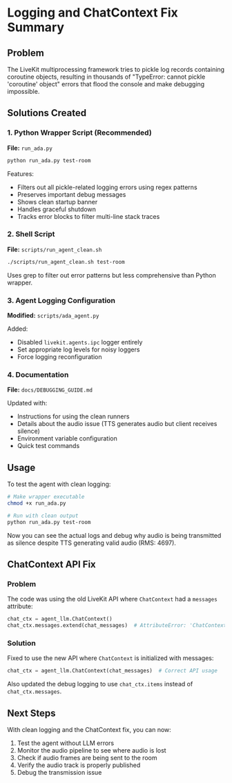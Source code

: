 # Logging and ChatContext Fix Summary

## Problem
The LiveKit multiprocessing framework tries to pickle log records containing coroutine objects, resulting in thousands of "TypeError: cannot pickle 'coroutine' object" errors that flood the console and make debugging impossible.

## Solutions Created

### 1. Python Wrapper Script (Recommended)
**File:** `run_ada.py`

```bash
python run_ada.py test-room
```

Features:
- Filters out all pickle-related logging errors using regex patterns
- Preserves important debug messages
- Shows clean startup banner
- Handles graceful shutdown
- Tracks error blocks to filter multi-line stack traces

### 2. Shell Script
**File:** `scripts/run_agent_clean.sh`

```bash
./scripts/run_agent_clean.sh test-room
```

Uses grep to filter out error patterns but less comprehensive than Python wrapper.

### 3. Agent Logging Configuration
**Modified:** `scripts/ada_agent.py`

Added:
- Disabled `livekit.agents.ipc` logger entirely
- Set appropriate log levels for noisy loggers
- Force logging reconfiguration

### 4. Documentation
**File:** `docs/DEBUGGING_GUIDE.md`

Updated with:
- Instructions for using the clean runners
- Details about the audio issue (TTS generates audio but client receives silence)
- Environment variable configuration
- Quick test commands

## Usage

To test the agent with clean logging:

```bash
# Make wrapper executable
chmod +x run_ada.py

# Run with clean output
python run_ada.py test-room
```

Now you can see the actual logs and debug why audio is being transmitted as silence despite TTS generating valid audio (RMS: 4697).

## ChatContext API Fix

### Problem
The code was using the old LiveKit API where `ChatContext` had a `messages` attribute:
```python
chat_ctx = agent_llm.ChatContext()
chat_ctx.messages.extend(chat_messages)  # AttributeError: 'ChatContext' object has no attribute 'messages'
```

### Solution
Fixed to use the new API where `ChatContext` is initialized with messages:
```python
chat_ctx = agent_llm.ChatContext(chat_messages)  # Correct API usage
```

Also updated the debug logging to use `chat_ctx.items` instead of `chat_ctx.messages`.

## Next Steps

With clean logging and the ChatContext fix, you can now:
1. Test the agent without LLM errors
2. Monitor the audio pipeline to see where audio is lost
3. Check if audio frames are being sent to the room
4. Verify the audio track is properly published
5. Debug the transmission issue